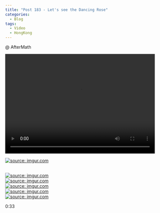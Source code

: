 ```yaml
---
title: "Post 183 - Let's see the Dancing Rose"
categories:
  - Blog
tags:
  - Video
  - HongKong
---
```


@ AfterMath

<video width="480" height="320" controls="controls">
  <source src="https://i.imgur.com/f405nka.mp4" type="video/mp4">
</video>

<a href="https://imgur.com/EjTltUL"><img src="https://i.imgur.com/EjTltUL.gif" title="source: imgur.com" /></a>

<br/>
<a href="https://imgur.com/XgGVxYt"><img src="https://i.imgur.com/XgGVxYt.gif" title="source: imgur.com" /></a>
<br/>
<a href="https://imgur.com/aXRFTPT"><img src="https://i.imgur.com/aXRFTPT.gif" title="source: imgur.com" /></a>
<br/>
<a href="https://imgur.com/GLNUk2g"><img src="https://i.imgur.com/GLNUk2g.gif" title="source: imgur.com" /></a>
<br/>
<a href="https://imgur.com/e06AJJB"><img src="https://i.imgur.com/e06AJJB.gif" title="source: imgur.com" /></a>
<br/>
<a href="https://imgur.com/joESy0H"><img src="https://i.imgur.com/joESy0H.gif" title="source: imgur.com" /></a>
<br/>

0:33
<script src="https://utteranc.es/client.js"
        repo="serendipityinlife/serendipityinlife.github.io"
        issue-term="pathname"
        theme="github-light"
        crossorigin="anonymous"
        async>
</script>

